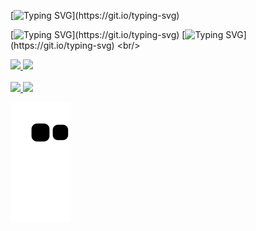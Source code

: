 [![Typing SVG](https://readme-typing-svg.demolab.com?font=Iosevka&pause=1000&size=25&duration=10000&color=2E7BE4&center=true&width=1000&lines=Welcome...)](https://git.io/typing-svg)

[![Typing SVG](https://readme-typing-svg.demolab.com?font=Iosevka&size=15&pause=1000&color=E6EDF3&multiline=true&repeat=false&width=1000&height=30&lines=%E2%80%A2+%F0%9F%93%81+I'm+currently+working+on+embed+devices%2C+remote+acess+malware+and+malware+anti+debug.)](https://git.io/typing-svg)
[![Typing SVG](https://readme-typing-svg.demolab.com?font=Iosevka&size=15&pause=1000&color=E6EDF3&multiline=true&repeat=false&width=1000&height=30&lines=%E2%80%A2+%F0%9F%94%8C+I+'m+currently+learning+about+LoRa%2C+RFID+and+hardware+engineering.)](https://git.io/typing-svg)
<br/>
<div>
    <a href="https://github.com/psallesdev">
    <img height="150em" src="https://github-readme-stats.vercel.app/api?username=psallesdev&show_icons=true&bg_color=161B22&include_all_commits=true&count_private=true"/>
    <img height="150em" src="https://github-readme-stats.vercel.app/api/top-langs/?username=psallesdev&layout=compact&langs_count=16&bg_color=161B22"/>
</div>
<br/>
<div>
    <a href="https://discord.com/users/405906023896055808">
        <img src="https://img.shields.io/badge/Discord-%235865F2.svg?style=for-the-badge&logo=discord&logoColor=white" />
    </a>
    <a href="https://mail.google.com/mail/u/0/?fs=1&to=psallesdeveloper@gmail.com&tf=cm">
        <img src="https://img.shields.io/badge/Gmail-D14836?style=for-the-badge&logo=gmail&logoColor=white" />
    </a>    
<div/>

![snake gif](https://github.com/PSalleSDev/PSalleSDev/blob/output/github-contribution-grid-snake.svg)
